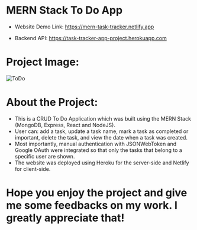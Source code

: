 # MERN Stack To Do App

- Website Demo Link:  https://mern-task-tracker.netlify.app

- Backend API: https://task-tracker-app-project.herokuapp.com

# Project Image:

![ToDo](https://user-images.githubusercontent.com/83436069/135943888-d46dea02-c5c9-4bdc-bcbe-cbe24c08acc5.PNG)

# About the Project: 
+ This is a CRUD To Do Application which was built using the MERN Stack (MongoDB, Express, React and NodeJS).
+ User can: add a task, update a task name, mark a task as completed or important, delete the task, and view the date when a task was created.
+ Most importantly, manual authentication with JSONWebToken and Google OAuth were integrated so that only the tasks that belong to a specific user are shown.
+ The website was deployed using Heroku for the server-side and Netlify for client-side.  

# Hope you enjoy the project and give me some feedbacks on my work. I greatly appreciate that!
